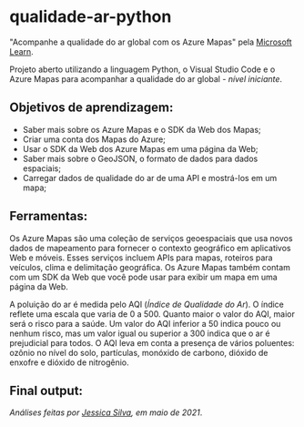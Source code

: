 # qualidade-ar-python
 
"Acompanhe a qualidade do ar global com os Azure Mapas" pela [Microsoft Learn](https://docs.microsoft.com/pt-br/learn/modules/azure-maps-track-air-pollution/).

Projeto aberto utilizando a linguagem Python, o Visual Studio Code e o Azure Mapas para acompanhar a qualidade do ar global - *nível iniciante*.

## Objetivos de aprendizagem:

- Saber mais sobre os Azure Mapas e o SDK da Web dos Mapas;
- Criar uma conta dos Mapas do Azure;
- Usar o SDK da Web dos Azure Mapas em uma página da Web;
- Saber mais sobre o GeoJSON, o formato de dados para dados espaciais;
- Carregar dados de qualidade do ar de uma API e mostrá-los em um mapa;

## Ferramentas:

Os Azure Mapas são uma coleção de serviços geoespaciais que usa novos dados de mapeamento para fornecer o contexto geográfico em aplicativos Web e móveis. Esses serviços incluem APIs para mapas, roteiros para veículos, clima e delimitação geográfica. Os Azure Mapas também contam com um SDK da Web que você pode usar para exibir um mapa em uma página da Web.

A poluição do ar é medida pelo AQI (*Índice de Qualidade do Ar*). O índice reflete uma escala que varia de 0 a 500. Quanto maior o valor do AQI, maior será o risco para a saúde. Um valor do AQI inferior a 50 indica pouco ou nenhum risco, mas um valor igual ou superior a 300 indica que o ar é prejudicial para todos. O AQI leva em conta a presença de vários poluentes: ozônio no nível do solo, partículas, monóxido de carbono, dióxido de enxofre e dióxido de nitrogênio. 

## Final output:




*Análises feitas por [Jessica Silva](https://www.linkedin.com/in/leaojjessica/), em maio de 2021*.

